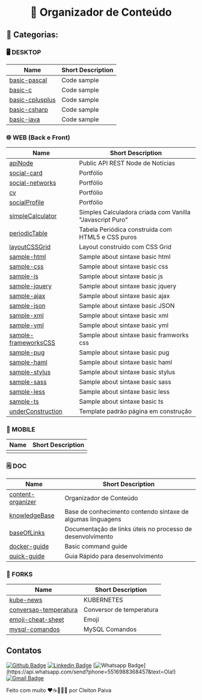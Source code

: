 <h1 align="center"> 🚀 Organizador de Conteúdo </h1>

## 🤖 Categorias:
  
### 🖥️ DESKTOP
  
| Name                                                                              | Short Description                                          |
| --------------------------------------------------------------------------------- | ---------------------------------------------------------- |
| [basic-pascal](https://github.com/cleibp/basic-pascal)                            | Code sample                                                |
| [basic-c](https://github.com/cleibp/basic-c)                                      | Code sample                                                |
| [basic-cplusplus](https://github.com/cleibp/basic-cplusplus)                      | Code sample                                                |
| [basic-csharp](https://github.com/cleibp/basic-csharp)                            | Code sample                                                |
| [basic-java](https://github.com/cleibp/basic-java)                                | Code sample                                                |
  
  
  ### 🌐 WEB (Back e Front)
| Name                                                                              | Short Description                                          |
| --------------------------------------------------------------------------------- | ---------------------------------------------------------- |
| [apiNode](https://github.com/cleibp/apiNode)                                      | Public API REST Node de Notícias                          |
| [social-card](https://github.com/cleibp/social-card)                              | Portfólio                                                  |
| [social-networks](https://github.com/cleibp/social-networks)                      | Portfólio                                                  |
| [cv](https://github.com/cleibp/cv)                                                | Portfólio                                                  |
| [socialProfile](https://github.com/cleibp/socialProfile)                          | Portfólio                                                  |
| [simpleCalculator](https://github.com/cleibp/simpleCalculator)                    | Simples Calculadora criada com Vanilla "Javascript Puro"   |
| [periodicTable](https://github.com/cleibp/periodicTable)                          | Tabela Periódica construída com HTML5 e CSS puros          |
| [layoutCSSGrid](https://github.com/cleibp/layoutCSSGrid)                          | Layout construído com CSS Grid                             |
| [sample-html](https://github.com/cleibp/sample-html)                              | Sample about sintaxe basic html                            |
| [sample-css](https://github.com/cleibp/sample-css)                                | Sample about sintaxe basic css                             |
| [sample-js](https://github.com/cleibp/sample-js)                                  | Sample about sintaxe basic js                              |
| [sample-jquery](https://github.com/cleibp/sample-jquery)                          | Sample about sintaxe basic jquery                          |
| [sample-ajax](https://github.com/cleibp/sample-ajax)                              | Sample about sintaxe basic ajax                            |
| [sample-json](https://github.com/cleibp/sample-json)                              | Sample about sintaxe basic JSON                            |
| [sample-xml](https://github.com/cleibp/sample-xml)                                | Sample about sintaxe basic xml                             |
| [sample-yml](https://github.com/cleibp/sample-yml)                                | Sample about sintaxe basic yml                             |
| [sample-frameworksCSS](https://github.com/cleibp/sample-frameworksCSS)            | Sample about sintaxe basic framworks css                   |
| [sample-pug](https://github.com/cleibp/sample-pug)                                | Sample about sintaxe basic pug                             |
| [sample-haml](https://github.com/cleibp/sample-haml)                              | Sample about sintaxe basic haml                            |
| [sample-stylus](https://github.com/cleibp/sample-stylus)                          | Sample about sintaxe basic stylus                          |
| [sample-sass](https://github.com/cleibp/sample-sass)                              | Sample about sintaxe basic sass                            |
| [sample-less](https://github.com/cleibp/sample-less)                              | Sample about sintaxe basic less                            |
| [sample-ts](https://github.com/cleibp/sample-ts)                                  | Sample about sintaxe basic ts                              |
| [underConstruction](https://github.com/cleibp/underConstruction)                  | Template padrão página em construção                       |


  ### 📱 MOBILE
| Name                                                                              | Short Description                                          |
| --------------------------------------------------------------------------------- | ---------------------------------------------------------- |
|                                                                                   |                                                            |


  ### 🗒 DOC
| Name                                                                              | Short Description                                          |
| --------------------------------------------------------------------------------- | ---------------------------------------------------------- |
| [content-organizer](https://github.com/cleibp/content-organizer)                  | Organizador de Conteúdo                                    |
| [knowledgeBase](https://github.com/cleibp/knowledgeBase)                          | Base de conhecimento contendo sintaxe de algumas linguagens|
| [baseOfLinks](https://github.com/cleibp/baseOfLinks)                              | Documentação de links úteis no processo de desenvolvimento |
| [docker-guide](https://github.com/cleibp/docker-guide)                            | Basic command guide                                        |
| [quick-guide](https://github.com/cleibp/quick-guide)                              | Guia Rápido para desenvolvimento                           |
  
  ### 🔧 FORKS
| Name                                                                              | Short Description                                          |
| --------------------------------------------------------------------------------- | ---------------------------------------------------------- |
| [kube-news](https://github.com/cleibp/kube-news)                                  | KUBERNETES                                                 |
| [conversao-temperatura](https://github.com/cleibp/conversao-temperatura)          | Conversor de temperatura                                   |
| [emoji-cheat-sheet](https://github.com/cleibp/emoji-cheat-sheet)                  | Emoji                                                      |
| [mysql-comandos](https://github.com/cleibp/mysql-comandos)                        | MySQL Comandos                                             |



## Contatos

[![Github Badge](https://img.shields.io/badge/-Github-000?style=flat-square&logo=Github&logoColor=white&link=https://github.com/cleibp)](https://github.com/cleibp)
[![Linkedin Badge](https://img.shields.io/badge/-LinkedIn-blue?style=flat-square&logo=Linkedin&logoColor=white&link=https://www.linkedin.com/in/cleitonpaiva/)](https://www.linkedin.com/in/cleitonpaiva/)
[![Whatsapp Badge](https://img.shields.io/badge/-Whatsapp-4CA143?style=flat-square&labelColor=4CA143&logo=whatsapp&logoColor=white&link=https://api.whatsapp.com/send?phone=5516988368457&text=Ola!)](https://api.whatsapp.com/send?phone=5516988368457&text=Ola!)
[![Gmail Badge](https://img.shields.io/badge/-Gmail-c14438?style=flat-square&logo=Gmail&logoColor=white&link=mailto:cleibp@gmail.com)](mailto:cleibp@gmail.com)

Feito com muito ❤️☕👨🏻‍💻 por Cleiton Paiva

  
  
  
